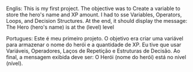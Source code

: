 Englis:
This is my first project.
The objective was to Create a variable to store the hero's name and XP amount.
I had to sse Variables, Operators, Loops, and Decision Structures.
At the end, it should display the message: The Hero (hero's name) is at the (level) level

Portugues:
Este é meu primeiro projeto.
O objetivo era criar uma variável para armazenar o nome do herói e a quantidade de XP.
Eu tive que usar Variáveis, Operadores, Laços de Repetição e Estruturas de Decisão.
Ao final, a mensagem exibida deve ser: O Herói (nome do herói) está no nível (nível).
